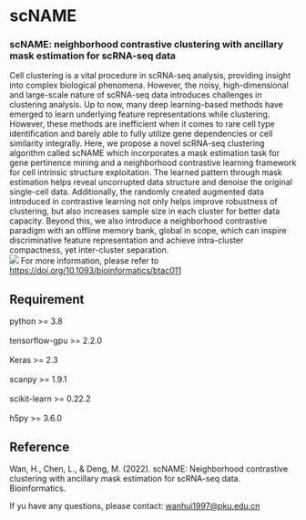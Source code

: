 # scNAME
### scNAME: neighborhood contrastive clustering with ancillary mask estimation for scRNA-seq data
Cell clustering is a vital procedure in scRNA-seq analysis, providing insight into complex biological phenomena. However, the noisy, high-dimensional
and large-scale nature of scRNA-seq data introduces challenges in clustering analysis. Up to now, many
deep learning-based methods have emerged to learn underlying feature representations while clustering.
However, these methods are inefficient when it comes to rare cell type identification and barely able to
fully utilize gene dependencies or cell similarity integrally. 
Here, we propose a novel scRNA-seq clustering algorithm called scNAME which incorporates a
mask estimation task for gene pertinence mining and a neighborhood contrastive learning framework for
cell intrinsic structure exploitation. The learned pattern through mask estimation helps reveal uncorrupted
data structure and denoise the original single-cell data. Additionally, the randomly created augmented
data introduced in contrastive learning not only helps improve robustness of clustering, but also increases
sample size in each cluster for better data capacity. Beyond this, we also introduce a neighborhood
contrastive paradigm with an offline memory bank, global in scope, which can inspire discriminative feature
representation and achieve intra-cluster compactness, yet inter-cluster separation.<br> 
![](https://oup.silverchair-cdn.com/oup/backfile/Content_public/Journal/bioinformatics/38/6/10.1093_bioinformatics_btac011/1/btac011f1.jpeg?Expires=1657506771&Signature=W34JD-5LnUyLl6rVyIBrKlX95WGTvYywCz~0G243VnUuPekZZuYuYrg8xmRVusmj6vWpZStp8eEWpJXI3KBGM8GFVuyJR-6Fek3Px6dsSIWHt69t~5Zrp27czV7h0BAQz4tkVVAQPyHqdF4IJCIl7yNduNoNHvm0M~m2jw1N0lLHhC80ueYCq5M5peQfyDuwdfDdFX5heWF4hnBRdZ3PTOLpNTu~A8pTaOfnieVrerGqp0eQgVq-yZM5dhhdz4oBb6swNyni7bNVApuM1IpdMnqcF~PT0-RrGOHwijugHkvs0NqA4xRBdxJOjSa6NpWHPG9MtGOiPbDdx-S6GbzdSg__&Key-Pair-Id=APKAIE5G5CRDK6RD3PGA)
For more information, please refer to https://doi.org/10.1093/bioinformatics/btac011
## Requirement
python >= 3.8<br>
<br>
tensorflow-gpu >= 2.2.0<br>
<br>
Keras >= 2.3<br>
<br>
scanpy >= 1.9.1<br>
<br>
scikit-learn >= 0.22.2<br>
<br>
h5py >= 3.6.0<br>

## Reference
Wan, H., Chen, L., & Deng, M. (2022). scNAME: Neighborhood contrastive clustering with ancillary mask estimation for scRNA-seq data. Bioinformatics.<br>

If yu have any questions, please contact: wanhui1997@pku.edu.cn


